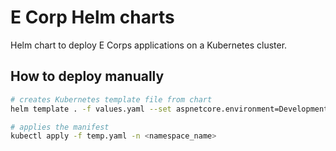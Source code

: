 # E Corp Helm charts

Helm chart to deploy E Corps applications on a Kubernetes cluster.

## How to deploy manually

```bash
# creates Kubernetes template file from chart
helm template . -f values.yaml --set aspnetcore.environment=Development > temp.yaml

# applies the manifest
kubectl apply -f temp.yaml -n <namespace_name>
```
